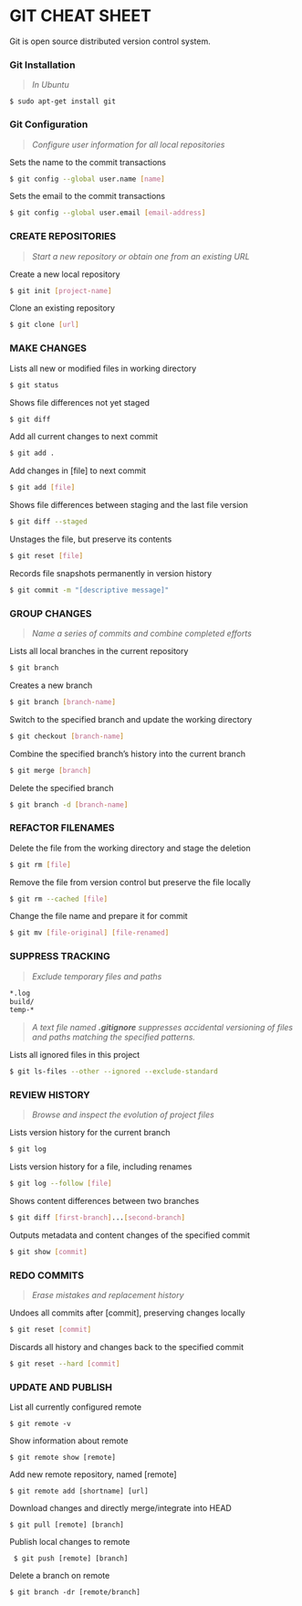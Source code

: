 # GIT CHEAT SHEET

Git is open source distributed version control system.

### Git Installation

> *In Ubuntu*

    $ sudo apt-get install git

### Git Configuration

> *Configure user information for all local repositories*

Sets the name to the commit transactions
```sh
$ git config --global user.name [name]
```
Sets the email  to the commit transactions
```sh
$ git config --global user.email [email-address]
```


### CREATE REPOSITORIES

> *Start a new repository or obtain one from an existing URL*

Create a new local repository
```sh
$ git init [project-name]
```
Clone an existing repository
```sh
$ git clone [url]
```


### MAKE CHANGES
Lists all new or modified files in working directory
```sh
$ git status
```
Shows file differences not yet staged
```sh
$ git diff
```
Add all current changes to next commit
```sh
$ git add .
```

Add changes in [file] to next commit

```sh
$ git add [file]
```
Shows file differences between staging and the last file version
```sh
$ git diff --staged
```
Unstages the file, but preserve its contents
```sh
$ git reset [file]
```
Records file snapshots permanently in version history
```sh
$ git commit -m "[descriptive message]"
```

### GROUP CHANGES

> *Name a series of commits and combine completed efforts*

Lists all local branches in the current repository
```sh
$ git branch
```
Creates a new branch
```sh
$ git branch [branch-name]
```
Switch to the specified branch and update the working directory
```sh
$ git checkout [branch-name]
```
Combine the specified branch’s history into the current branch
```sh
$ git merge [branch]
```
Delete the specified branch
```sh
$ git branch -d [branch-name]
```


### REFACTOR FILENAMES
Delete the file from the working directory and stage the deletion
```sh
$ git rm [file]
```
Remove the file from version control but preserve the file locally
```sh
$ git rm --cached [file]
```
Change the file name and prepare it for commit
```sh
$ git mv [file-original] [file-renamed]
```

### SUPPRESS TRACKING

> *Exclude temporary files and paths*

```sh
*.log 
build/ 
temp-*
```

> *A text file named ***.gitignore*** suppresses accidental versioning of files*
> *and paths matching the specified patterns.*

Lists all ignored files in this project
```sh
$ git ls-files --other --ignored --exclude-standard
```


### REVIEW HISTORY

> *Browse and inspect the evolution of project files*

Lists version history for the current branch
```sh
$ git log
```
Lists version history for a file, including renames
```sh
$ git log --follow [file]
```
Shows content differences between two branches
```sh
$ git diff [first-branch]...[second-branch]
```
Outputs metadata and content changes of the specified commit
```sh
$ git show [commit]
```

### REDO COMMITS 

> *Erase mistakes and replacement history*

Undoes all commits after [commit], preserving changes locally
```sh
$ git reset [commit]
```
Discards all history and changes back to the specified commit
```sh
$ git reset --hard [commit]
```

### UPDATE AND PUBLISH
List all currently configured remote

    $ git remote -v

Show information about remote

    $ git remote show [remote]


Add new remote repository, named [remote]

    $ git remote add [shortname] [url]


Download changes and directly merge/integrate into HEAD

    $ git pull [remote] [branch]

Publish local changes to remote

     $ git push [remote] [branch]

Delete a branch on remote

    $ git branch -dr [remote/branch]
